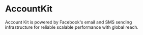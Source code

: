 # AccountKit

Account Kit is powered by Facebook's email and SMS sending infrastructure for reliable scalable performance with global reach.
